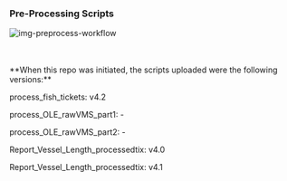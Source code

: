 ### Pre-Processing Scripts

![img-preprocess-workflow](https://github.com/mfisher5/VMS-repo/blob/master/ProcessVMS/methods/preprocess_scripts_workflow.png?raw=true)
<br>

<br>
<br>
**When this repo was initiated, the scripts uploaded were the following versions:**

process_fish_tickets: v4.2

process_OLE_rawVMS_part1: -

process_OLE_rawVMS_part2: - 

Report_Vessel_Length_processedtix: v4.0

Report_Vessel_Length_processedtix: v4.1
